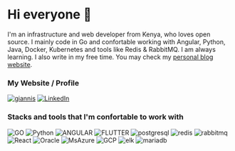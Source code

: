 # Hi everyone :wave:

I'm an infrastructure and web developer from Kenya, who loves open source. I mainly code in Go and confortable working with Angular, Python, Java,  Docker, Kubernetes and tools like Redis & RabbitMQ. I am always learning. I also write in my free time. You may check my [personal blog website](https://meronhayle.me/).

### My Website / Profile
[![giannis](https://img.shields.io/static/v1?style=for-the-badge&message=meronhayle.me&color=blue&logoColor=FFFFFF&label=)](https://meronhayle.me/)
[![LinkedIn](https://img.shields.io/badge/linkedin-%231E77B5.svg?&style=for-the-badge&logo=linkedin&logoColor=white)](https://www.linkedin.com/in/meron-hayle-b92308102)

### Stacks and tools that I'm confortable to work with
![GO](https://img.shields.io/badge/Go-00ADD8?style=for-the-badge&logo=go&logoColor=white)
![Python](https://img.shields.io/badge/python-3670A0?style=for-the-badge&logo=python&logoColor=ffdd54)
![ANGULAR](https://img.shields.io/badge/Angular-DD0031?style=for-the-badge&logo=angular&logoColor=white)
![FLUTTER](https://img.shields.io/badge/Flutter-02569B?style=for-the-badge&logo=flutter&logoColor=white)
![postgresql](https://img.shields.io/badge/PostgreSQL-316192?style=for-the-badge&logo=postgresql&logoColor=white)
![redis](https://img.shields.io/badge/redis-%23DD0031.svg?&style=for-the-badge&logo=redis&logoColor=white)
![rabbitmq](https://img.shields.io/badge/rabbitmq-%23FF6600.svg?&style=for-the-badge&logo=rabbitmq&logoColor=white)
![React](https://img.shields.io/badge/React-20232A?style=for-the-badge&logo=react&logoColor=61DAFB)
![Oracle](https://img.shields.io/badge/Oracle-F80000?style=for-the-badge&logo=oracle&logoColor=black)
![MsAzure](https://img.shields.io/badge/microsoft%20azure-0089D6?style=for-the-badge&logo=microsoft-azure&logoColor=white)
![GCP](https://img.shields.io/badge/Google_Cloud-4285F4?style=for-the-badge&logo=google-cloud&logoColor=white)
![elk](https://img.shields.io/badge/Elastic_Search-005571?style=for-the-badge&logo=elasticsearch&logoColor=white)
![mariadb]( 	https://img.shields.io/badge/MariaDB-003545?style=for-the-badge&logo=mariadb&logoColor=white)
